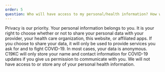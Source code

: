 ```yaml
---
order: 5
question: Who will have access to my personal/health information? How will they use it?
---
```

Privacy is our priority. Your personal information belongs to you. It is your right to choose whether or not to share your personal data with your provider, your health care organization, this website, or affiliated apps. If you choose to share your data, it will only be used to provide services you ask for and to fight COVID-19. In most cases, your data is anonymous. C19KC will only store your name and contact information for COVID-19 updates if you give us permission to communicate with you. We will not have access to or store any of your personal health information.